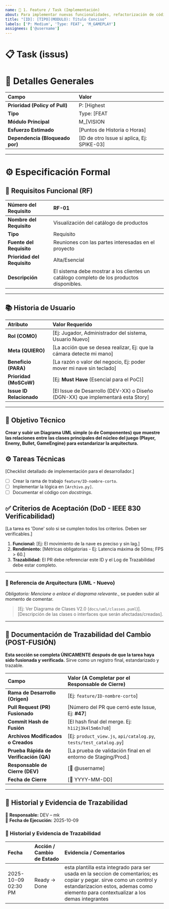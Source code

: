 ```yaml
---
name: 🚀 1. Feature / Task (Implementación)
about: Para implementar nuevas funcionalidades, refactorización de código o tareas de infraestructura.
title: "[ID]: [TIPO](MODULO): Título Conciso"
labels: ['P: Medium', 'Type: FEAT', 'M_GAMEPLAY']
assignees: ['@username']
---
```

# 📋 Task (issus)

# 👤 Detalles Generales
| Campo | Valor |
| :--- | :--- |
| **Prioridad (Policy of Pull)** | P: [Highest | High | Medium | Low] |
| **Tipo** | Type: [FEAT | REFACTOR | CHORE] |
| **Módulo Principal** | M_[VISION | GAMEPLAY | UIX | CONFIG] |
| **Esfuerzo Estimado** | [Puntos de Historia o Horas] |
| **Dependencia (Bloqueado por)** | [ID de otro Issue si aplica, Ej: SPIKE-03] |

---


# ⚙️ Especificación Formal 

## 📝 Requisitos Funcional (RF) 

| **Número del Requisito** | **RF-01** |
| :--- | :--- |
| **Nombre del Requisito** | Visualización del catálogo de productos |
| **Tipo** | Requisito |
| **Fuente del Requisito** | Reuniones con las partes interesadas en el proyecto |
| **Prioridad del Requisito** | Alta/Esencial |
| **Descripción** | El sistema debe mostrar a los clientes un catálogo completo de los productos disponibles. |

---



## 📚 Historia de Usuario  

| Atributo | Valor Requerido |
| :--- | :--- |
| **Rol (COMO)** | [Ej: Jugador, Administrador del sistema, Usuario Nuevo] |
| **Meta (QUIERO)** | [La acción que se desea realizar, Ej: que la cámara detecte mi mano] |
| **Beneficio (PARA)** | [La razón o valor del negocio, Ej: poder mover mi nave sin teclado] |
| **Prioridad (MoSCoW)**| [Ej: **Must Have** (Esencial para el PoC)] |
| **Issue ID Relacionado** | [El Issue de Desarrollo (DEV-XX) o Diseño (DGN-XX) que implementará esta Story] |

---

## 📝 Objetivo Técnico
**Crear y subir un Diagrama UML simple (o de Componentes) que muestre las relaciones entre las clases principales del núcleo del juego (Player, Enemy, Bullet, GameEngine) para estandarizar la arquitectura.**

## ⚙️ Tareas Técnicas
[Checklist detallado de implementación para el desarrollador.]
- [ ] Crear la rama de trabajo `feature/ID-nombre-corto`.
- [ ] Implementar la lógica en `[Archivo.py]`.
- [ ] Documentar el código con *docstrings*.

## ✅ Criterios de Aceptación (DoD - IEEE 830 Verificabilidad)
[La tarea es 'Done' solo si se cumplen todos los criterios. Deben ser verificables.]
1.  **Funcional:** [Ej: El movimiento de la nave es preciso y sin lag.]
2.  **Rendimiento:** [Métricas obligatorias - Ej: Latencia máxima de 50ms; FPS > 60.]
3.  **Trazabilidad:** El PR debe referenciar este ID y el Log de Trazabilidad debe estar completo.

---
### 📐 Referencia de Arquitectura (UML - Nuevo)
*Obligatorio: Mencione o enlace el diagrama relevante.*, se pueden subir al momento de comentar. 
> [Ej: Ver Diagrama de Clases V2.0 (`docs/uml/classes.puml`)].
> [Descripción de las clases o interfaces que serán afectadas/creadas].

---


## 💾 Documentación de Trazabilidad del Cambio (POST-FUSIÓN)

**Esta sección se completa ÚNICAMENTE después de que la tarea haya sido fusionada y verificada.** Sirve como un registro final, estandarizado y trazable.

| Campo | Valor (A Completar por el Responsable de Cierre) |
| :--- | :--- |
| **Rama de Desarrollo (Origen)** | [Ej: `feature/ID-nombre-corto`] |
| **Pull Request (PR) Fusionado** | [Número del PR que cerró este Issue, Ej: **#47**] |
| **Commit Hash de Fusión** | [El hash final del merge. Ej: `h1i2j3k4l5m6n7o8`] |
| **Archivos Modificados o Creados** | [Ej: `product_view.js`, `api/catalog.py`, `tests/test_catalog.py`] |
| **Prueba Rápida de Verificación (QA)** | [La prueba de validación final en el entorno de Staging/Prod.] |
| **Responsable de Cierre (DEV)** | [👤 @username] |
| **Fecha de Cierre** | [📅 YYYY-MM-DD] |

---

## 🔄 Historial y Evidencia de Trazabilidad 


👤 **Responsable:** DEV – mk  
📅 **Fecha de Ejecución:** 2025-10-09  


### 📘 Historial y Evidencia de Trazabilidad

| Fecha | Acción / Cambio de Estado | Evidencia / Comentarios |
|:------|:--------------------------|:-------------------------|
| 2025-10-09 02:30 PM | Ready → Done  | esta plantilla esta integrado para ser usada en la seccion de comentarios; es copiar y pegar. sirve como un control y estandarizacion estos, ademas como elemento para contextualizar a los demas integrantes|

